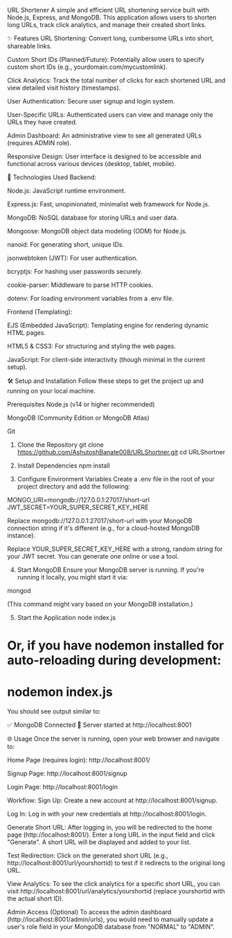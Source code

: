 URL Shortener
A simple and efficient URL shortening service built with Node.js, Express, and MongoDB. This application allows users to shorten long URLs, track click analytics, and manage their created short links.

✨ Features
URL Shortening: Convert long, cumbersome URLs into short, shareable links.

Custom Short IDs (Planned/Future): Potentially allow users to specify custom short IDs (e.g., yourdomain.com/mycustomlink).

Click Analytics: Track the total number of clicks for each shortened URL and view detailed visit history (timestamps).

User Authentication: Secure user signup and login system.

User-Specific URLs: Authenticated users can view and manage only the URLs they have created.

Admin Dashboard: An administrative view to see all generated URLs (requires ADMIN role).

Responsive Design: User interface is designed to be accessible and functional across various devices (desktop, tablet, mobile).

🚀 Technologies Used
Backend:

Node.js: JavaScript runtime environment.

Express.js: Fast, unopinionated, minimalist web framework for Node.js.

MongoDB: NoSQL database for storing URLs and user data.

Mongoose: MongoDB object data modeling (ODM) for Node.js.

nanoid: For generating short, unique IDs.

jsonwebtoken (JWT): For user authentication.

bcryptjs: For hashing user passwords securely.

cookie-parser: Middleware to parse HTTP cookies.

dotenv: For loading environment variables from a .env file.

Frontend (Templating):

EJS (Embedded JavaScript): Templating engine for rendering dynamic HTML pages.

HTML5 & CSS3: For structuring and styling the web pages.

JavaScript: For client-side interactivity (though minimal in the current setup).

🛠️ Setup and Installation
Follow these steps to get the project up and running on your local machine.

Prerequisites
Node.js (v14 or higher recommended)

MongoDB (Community Edition or MongoDB Atlas)

Git

1. Clone the Repository
git clone https://github.com/AshutoshBanate008/URLShortner.git
cd URLShortner

2. Install Dependencies
npm install

3. Configure Environment Variables
Create a .env file in the root of your project directory and add the following:

MONGO_URI=mongodb://127.0.0.1:27017/short-url
JWT_SECRET=YOUR_SUPER_SECRET_KEY_HERE

Replace mongodb://127.0.0.1:27017/short-url with your MongoDB connection string if it's different (e.g., for a cloud-hosted MongoDB instance).

Replace YOUR_SUPER_SECRET_KEY_HERE with a strong, random string for your JWT secret. You can generate one online or use a tool.

4. Start MongoDB
Ensure your MongoDB server is running. If you're running it locally, you might start it via:

mongod

(This command might vary based on your MongoDB installation.)

5. Start the Application
node index.js
# Or, if you have nodemon installed for auto-reloading during development:
# nodemon index.js

You should see output similar to:

✅ MongoDB Connected
🚀 Server started at http://localhost:8001

🌐 Usage
Once the server is running, open your web browser and navigate to:

Home Page (requires login): http://localhost:8001/

Signup Page: http://localhost:8001/signup

Login Page: http://localhost:8001/login

Workflow:
Sign Up: Create a new account at http://localhost:8001/signup.

Log In: Log in with your new credentials at http://localhost:8001/login.

Generate Short URL: After logging in, you will be redirected to the home page (http://localhost:8001/). Enter a long URL in the input field and click "Generate". A short URL will be displayed and added to your list.

Test Redirection: Click on the generated short URL (e.g., http://localhost:8001/url/yourshortid) to test if it redirects to the original long URL.

View Analytics: To see the click analytics for a specific short URL, you can visit http://localhost:8001/url/analytics/yourshortid (replace yourshortid with the actual short ID).

Admin Access (Optional)
To access the admin dashboard (http://localhost:8001/admin/urls), you would need to manually update a user's role field in your MongoDB database from "NORMAL" to "ADMIN".

